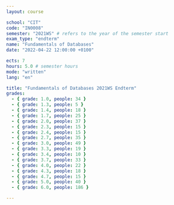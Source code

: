 ```yaml
---
layout: course

school: "CIT"
code: "IN0008"
semester: "2021WS" # refers to the year of the semester start
exam_type: "endterm"
name: "Fundamentals of Databases"
date: "2022-04-22 12:00:00 +0100"

ects: 7
hours: 5.0 # semester hours
mode: "written"
lang: "en"

title: "Fundamentals of Databases 2021WS Endterm"
grades:
  - { grade: 1.0, people: 34 }
  - { grade: 1.3, people: 5 }
  - { grade: 1.4, people: 18 }
  - { grade: 1.7, people: 25 }
  - { grade: 2.0, people: 37 }
  - { grade: 2.3, people: 15 }
  - { grade: 2.4, people: 15 }
  - { grade: 2.7, people: 35 }
  - { grade: 3.0, people: 49 }
  - { grade: 3.3, people: 19 }
  - { grade: 3.4, people: 10 }
  - { grade: 3.7, people: 33 }
  - { grade: 4.0, people: 22 }
  - { grade: 4.3, people: 18 }
  - { grade: 4.7, people: 15 }
  - { grade: 5.0, people: 40 }
  - { grade: 6.0, people: 186 }

---
```



